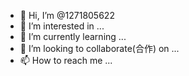 - 👋 Hi, I’m @1271805622
- 👀 I’m interested in ...
- 🌱 I’m currently learning ...
- 💞️ I’m looking to collaborate(合作) on ...
- 📫 How to reach me ...

<!---
1271805622/1271805622 is a ✨ special ✨ repository because its `README.md` (this file) appears on your GitHub profile.
You can click the Preview link to take a look at your changes.
--->
